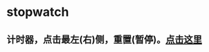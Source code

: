 # stopwatch
## 计时器，点击最左(右)侧，重置(暂停)。<a href='https://jiandandaoxingfu.github.io/stopwatch/'>点击这里</a>
